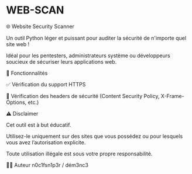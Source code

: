 # WEB-SCAN

🌐 Website Security Scanner

Un outil Python léger et puissant pour auditer la sécurité de n'importe quel site web !

Idéal pour les pentesters, administrateurs système ou développeurs soucieux de sécuriser leurs applications web.


🚀 Fonctionnalités

✅ Vérification du support HTTPS

🔐 Vérification des headers de sécurité (Content Security Policy, X-Frame-Options, etc.)


⚠️ Disclaimer

Cet outil est à but éducatif.

Utilisez-le uniquement sur des sites que vous possédez ou pour lesquels vous avez l’autorisation explicite.

Toute utilisation illégale est sous votre propre responsabilité.


👨‍💻 Auteur
n0c1fsn1p3r / dém3nc3

